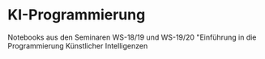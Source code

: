 # KI-Programmierung
Notebooks aus den Seminaren WS-18/19 und WS-19/20 "Einführung in die Programmierung Künstlicher Intelligenzen
